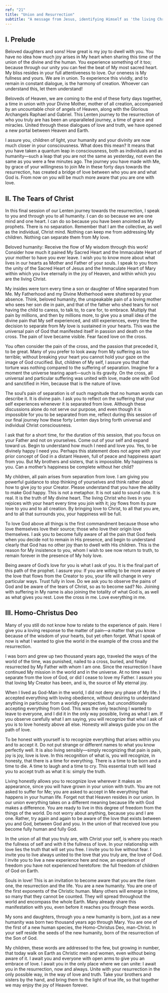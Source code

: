 ```yaml
---
ref: "21"
title: "Union and Resurrection"
subtitle: "A message from Jesus, identifying Himself as 'the living Christ who lives in you' in the presence of the Most Holy Virgin Mary"
---
```


## I. Prelude

Beloved daughters and sons!  How great is my joy to dwell with you. You have no
idea how much joy arises in My heart when sharing this time of the union of the
divine and the human. You experience something of it too; because through our
unity you can feel the beat of My most sacred heart. My bliss resides in your
full attentiveness to love. Our oneness is My fullness and yours. We are in
union. To experience this vividly, and to remain in constant dialogue, is the
harmony of creation. Whoever can understand this, let them understand!

Beloveds of Heaven, we are coming to the end of these forty days together, a
time in union with your Divine Mother, mother of all creation, accompanied by
an uncountable choir of angels of Heaven, along with the Glorious Archangels
Raphael and Gabriel. This Lenten journey to the resurrection of who you truly
are has been an unparalleled journey, a time of grace and miracles. United
through these dialogues of love and truth, we have opened a new portal between
Heaven and Earth.

I assure you, children of light, your humanity and your divinity are now much
closer in your consciousness. What does this mean? It means that you have taken
a quantum leap in consciousness, both as individuals and as humanity—such a
leap that you are not the same as yesterday, not even the same as you were a
few minutes ago. The journey you have made with Me, by grace of your
willingness to join Me in these forty days towards the resurrection, has
created a bridge of love between who you are and what God is. From now on you
will be much more aware that you are one with love.

## II. The Tears of Christ

In this final session of our Lenten journey towards the resurrection, I speak
to you and through you to all humanity. I can do so because we are one mind and
one heart. I can do so because you have been anointed as My prophets. There is
no separation. Remember that I am the collective, as well as the individual,
Christ mind. Nothing can keep me from addressing My children. Nothing can
separate them from My love.

Beloved humanity: Receive the flow of My wisdom through this work! Consider how
much it pained My Sacred Heart and the Immaculate Heart of your mother to have
you ever leave. I wish you to know more about what lives in our hearts as
Mother and Father of your souls. I speak to you from the unity of the Sacred
Heart of Jesus and the Immaculate Heart of Mary within which you live eternally
in the joy of Heaven, and within which you are the living Christ.

My insides were torn every time a son or daughter of Mine separated from Me. My
Fatherhood and my Divine Motherhood were shattered by your absence. Think,
beloved humanity, the unspeakable pain of a loving mother who sees her son die
in pain, and that of the father who shed tears for not having the child to
caress, to talk to, to care for, to embrace. Multiply that pain by millions,
and then by millions more, to give you a small idea of the divine pain that My
self experienced, and still experiences, every time the decision to separate
from My love is sustained in your hearts. This was the universal pain of God
that manifested itself in passion and death on the cross. The pain of love
became visible. Fear faced love on the cross.

You often consider the pain of the cross, and the passion that preceded it, to
be great. Many of you prefer to look away from My suffering as too terrible;
without breaking your heart you cannot hold your gaze on the image of God
crucified. But, children of My self, I assure you that that torture was nothing
compared to the suffering of separation. Imagine for a moment the universe
tearing apart—such is its gravity. On the cross, all universal and particular
suffering was united with love, made one with God and sanctified in Him,
because that is the nature of love.

The soul’s pain of separation is of such magnitude that no human words can
describe it. It is divine pain. I ask you to reflect on the suffering that your
self experiences whenever it is separated from love. Although these discussions
alone do not serve our purpose, and even though it is impossible for you to be
separated from me, reflect during this session of our final journey how these
forty Lenten days bring forth universal and individual Christ consciousness.

I ask that for a short time, for the duration of this session, that you focus
on your Father and not on yourselves. Come out of your self and expand toward
us. Begin to understand how much I need and love you. Yes, to be divinely happy
I need you. Perhaps this statement does not agree with your prior concept of
God in a distant Heaven, full of peace and happiness apart from you. But My
brothers and sisters, that is impossible. My happiness is you. Can a mother’s
happiness be complete without her child?

My children, all pain arises from separation from love. I am giving you
powerful guidance to stop thinking of yourselves and think rather about how to
give joy to your Creator. Please understand that you have the ability to make
God happy. This is not a metaphor. It is not said to sound cute. It is real. It
is the truth of My divine heart. The living Christ who lives in you rejoices
with your heart every time you join with it; joy flows from its pure love to
you and to all creation. By bringing love to Christ, to all that you are, and
to all that surrounds you, your happiness will be full.

To love God above all things is the first commandment because those who love
themselves love their source; those who love their origin love themselves. I
ask you to become fully aware of all the pain that God feels when you decide
not to remain in His presence, and begin to understand clearly that God has no
other joy than to dwell with His children. This is the reason for My insistence
to you, whom I wish to see now return to truth, to remain forever in the
presence of My holy love.

Being aware of God’s love for you is what I ask of you. It is the final part of
this path of the prophet. I assure you: If you are willing to be more aware of
the love that flows from the Creator to you, your life will change in very
particular ways. Trust fully in love. Do we ask you to observe the pains of God
and be aware of the tears of Christ, so as to become sad? No. Joining with
suffering in My name is also joining the totality of what God is, as well as
what gives you rest. Love the cross in me. Love everything in me.

## III. Homo-Christus Deo

Many of you still do not know how to relate to the experience of pain. Here I
give you a loving response to the matter of pain—a matter that you know because
of the wisdom of your hearts, but yet often forget. What I speak of now is what
I wanted to give the world in the example of the cross and the resurrection.

I was born and grew up two thousand years ago, traveled the ways of the world
of the time, was punished, nailed to a cross, buried, and finally resurrected
by My Father with whom I am one. Since the resurrection I have continued My
mission in the world and in the universe. At no time was I separate from the
love of God, or did I cease to love my Father. I assure you that loving My
Creator has been, and is, the source of My eternal joy.

When I lived as God-Man in the world, I did not deny any phase of My life. I
accepted everything with loving obedience, without desiring to understand
anything in particular from a worldly perspective, but unconditionally
accepting everything from God. This was the only teaching I wanted to leave
to everyone, and I did it in the only way possible, living as what I am. If you
observe carefully what I am saying, you will recognize that what I ask of you
is to love honesty above all else. Honesty will always guide you on the path of
love.

To be honest with yourself is to recognize everything that arises within you
and to accept it. Do not put strange or different names to what you know
perfectly well. It is also living sensibly—simply recognizing that pain is
pain, joy is joy, love is love. In this recognition of what is, you will
recognize, in honesty, that there is a time for everything. There is a time to
be born and a time to die. A time to laugh and a time to cry. This essential
truth will lead you to accept truth as what it is: simply the truth.

Living honestly allows you to recognize love wherever it makes an appearance,
since you will have grown in your union with truth. You are not asked to suffer
for Me; you are asked to accept in Me everything that happens in your human
life. Forget not that Heaven resides in our union. In our union everything
takes on a different meaning because life with God makes a difference. You are
ready to live in this degree of freedom from the things of the world. Do not
worry about anything, because you and I are one. Rather, try again and again to
be aware of the love that exists between you and God, between God and you. In
the union of that received love you become fully human and fully God.

In the union of all that you truly are, with Christ your self, is where you
reach the fullness of self and with it the fullness of love. In your
relationship with love lies the truth that will set you free. I invite you to
live without fear. I invite you to live always united to the love that you
truly are, the love of God. I invite you to live a new experience here and now,
an experience of freedom you have not experienced heretofore: the full freedom
of children of God on Earth.

Souls in love! This is an invitation to become aware that you are the risen
one, the resurrection and the life. You are a new humanity. You are one of the
first exponents of the Christic human. Many others will emerge in time, so many
that they cannot be counted. They will spread throughout the world and
encompass the whole Earth. Many already share this manifestation with you,
even before it reaches you through these words.

My sons and daughters, through you a new humanity is born, just as a new
humanity was born two thousand years ago through Mary. You are one of the first
of a new human species, the Homo-Christus Deo, man-Christ. In your self reside
the seeds of the new humanity, born of the resurrection of the Son of God.

My children, these words are addressed to the few, but growing in number, that
today walk on Earth as Christic men and women, even without being aware of it.
I await you and everyone with open arms to give you an embrace of love. I await
you in the only place where we can unite: I await you in the resurrection, now
and always. Unite with your resurrection in the only possible way, in the way
of love and truth. Take your brothers and sisters by the hand, and bring them
to the light of true life, so that together we may enjoy the joy of Heaven
forever.

